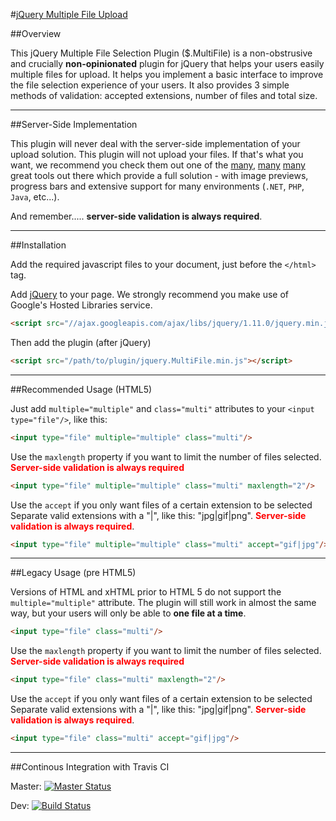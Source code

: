 #[jQuery Multiple File Upload](http://www.fyneworks.com/jquery/multifile/)

##Overview

This jQuery Multiple File Selection Plugin ($.MultiFile) is a non-obstrusive and crucially **non-opinionated** plugin for jQuery that helps your users easily multiple files for upload. It helps you implement a basic interface to improve the file selection experience of your users. It also provides 3 simple methods of validation: accepted extensions, number of files and total size.

---

##Server-Side Implementation

This plugin will never deal with the server-side implementation of your upload solution. This plugin will not upload your files. If that's what you want, we recommend you check them out one of the
[many](http://www.uploadify.com/"),
[many](http://www.plupload.com/")
[many](http://blueimp.github.io/jQuery-File-Upload/") great tools out there which provide a full solution - with image previews, progress bars and extensive support for many environments (`.NET`, `PHP`, `Java`, etc...).

And remember..... **server-side validation is always required**.

---

##Installation

Add the required javascript files to your document, just before the `</html>` tag.

Add [jQuery](https://developers.google.com/speed/libraries/devguide#jquery) to your page. We strongly recommend you make use of Google's Hosted Libraries service.

```html
<script src="//ajax.googleapis.com/ajax/libs/jquery/1.11.0/jquery.min.js"></script>
```

Then add the plugin (after jQuery)

```html
<script src="/path/to/plugin/jquery.MultiFile.min.js"></script>
```

---

##Recommended Usage (HTML5)

Just add `multiple="multiple"` and `class="multi"` attributes to your `<input type="file"/>`, like this:

```html
<input type="file" multiple="multiple" class="multi"/>
```

Use the `maxlength` property if you want to limit the number of files selected.
<b style="color:red">Server-side validation is always required</b>
```html
<input type="file" multiple="multiple" class="multi" maxlength="2"/>
```

Use the `accept` if you only want files of a certain extension to be selected Separate valid extensions with a "|", like this: "jpg|gif|png".
<b style="color:red">Server-side validation is always required</b>.
```html
<input type="file" multiple="multiple" class="multi" accept="gif|jpg"/>
```

---

##Legacy Usage (pre HTML5)

Versions of HTML and xHTML prior to HTML 5 do not support the `multiple="multiple"` attribute. The plugin will still work in almost the same way, but your users will only be able to **one file at a time**.

```html
<input type="file" class="multi"/>
```

Use the `maxlength` property if you want to limit the number of files selected.
<b style="color:red">Server-side validation is always required</b>
```html
<input type="file" class="multi" maxlength="2"/>
```

Use the `accept` if you only want files of a certain extension to be selected Separate valid extensions with a "|", like this: "jpg|gif|png".
<b style="color:red">Server-side validation is always required</b>.
```html
<input type="file" class="multi" accept="gif|jpg"/>
```

---

##Continous Integration with Travis CI

Master: [![Master Status](https://travis-ci.org/fyneworks/multifile.svg?branch=master)](https://travis-ci.org/fyneworks/multifile)

Dev: [![Build Status](https://travis-ci.org/fyneworks/multifile.svg?branch=dev)](https://travis-ci.org/fyneworks/multifile)